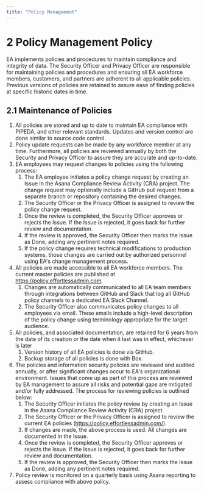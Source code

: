 ```yaml
---
title: "Policy Management"
---
```

# ​2​ Policy Management Policy
EA implements policies and procedures to maintain compliance and integrity of data. The Security Officer and Privacy Officer are responsible for maintaining policies and procedures and ensuring all EA workforce members, customers, and partners are adherent to all applicable policies. Previous versions of policies are retained to assure ease of finding policies at specific historic dates in time.

## ​2.1​ Maintenance of Policies
1. All policies are stored and up to date to maintain EA compliance with PIPEDA, and other relevant standards. Updates and version control are done similar to source code control.
1. Policy update requests can be made by any workforce member at any time. Furthermore, all policies are reviewed annually by both the Security and Privacy Officer to assure they are accurate and up-to-date.
1. EA employees may request changes to policies using the following process:
    1. The EA employee initiates a policy change request by creating an Issue in the Asana Compliance Review Activity (CRA) project. The change request may optionally include a GitHub pull request from a separate branch or repository containing the desired changes.
    1. The Security Officer or the Privacy Officer is assigned to review the policy change request.
    1. Once the review is completed, the Security Officer approves or rejects the Issue. If the Issue is rejected, it goes back for further review and documentation.
    1. If the review is approved, the Security Officer then marks the Issue as Done, adding any pertinent notes required.
    1. If the policy change requires technical modifications to production systems, those changes are carried out by authorized personnel using EA's change management process.
1. All policies are made accessible to all EA workforce members. The current master policies are published at https://policy.effortlessadmin.com.
    1. Changes are automatically communicated to all EA team members through integrations between GitHub and Slack that log all GitHub policy channels to a dedicated EA Slack Channel.
    1. The Security Officer also communicates policy changes to all employees via email. These emails include a high-level description of the policy change using terminology appropriate for the target audience.
1. All policies, and associated documentation, are retained for 6 years from the date of its creation or the date when it last was in effect, whichever is later
    1. Version history of all EA policies is done via GitHub.
    1. Backup storage of all policies is done with Box.
1. The policies and information security policies are reviewed and audited annually, or after significant changes occur to EA's organizational environment. Issues that come up as part of this process are reviewed by EA management to assure all risks and potential gaps are mitigated and/or fully addressed. The process for reviewing policies is outlined below:
    1. The Security Officer initiates the policy review by creating an Issue in the Asana Compliance Review Activity (CRA) project.
    1. The Security Officer or the Privacy Officer is assigned to review the current EA policies (https://policy.effortlessadmin.com/).
    1. If changes are made, the above process is used. All changes are documented in the Issue.
    1. Once the review is completed, the Security Officer approves or rejects the Issue. If the Issue is rejected, it goes back for further review and documentation.
    1. If the review is approved, the Security Officer then marks the Issue as Done, adding any pertinent notes required.
1. Policy review is monitored on a quarterly basis using Asana reporting to assess compliance with above policy.
